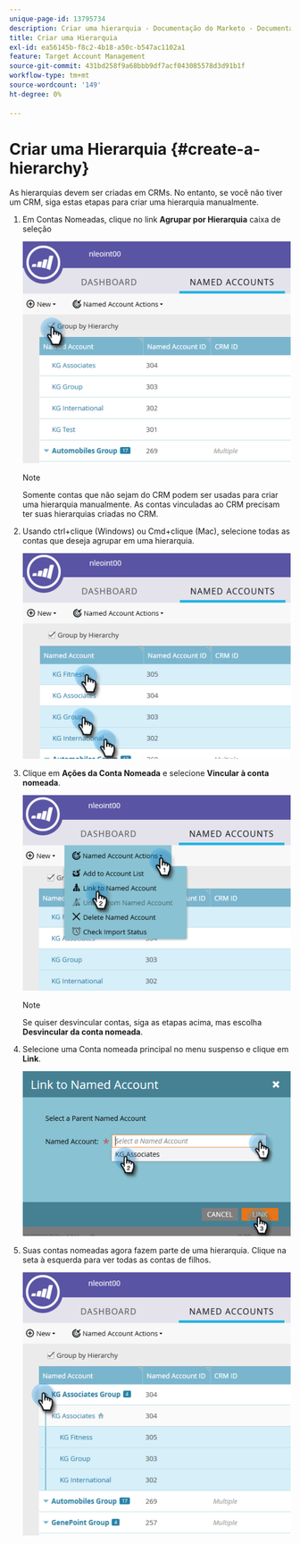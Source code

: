 ```yaml
---
unique-page-id: 13795734
description: Criar uma hierarquia - Documentação do Marketo - Documentação do produto
title: Criar uma Hierarquia
exl-id: ea56145b-f8c2-4b18-a50c-b547ac1102a1
feature: Target Account Management
source-git-commit: 431bd258f9a68bbb9df7acf043085578d3d91b1f
workflow-type: tm+mt
source-wordcount: '149'
ht-degree: 0%

---
```


# Criar uma Hierarquia {#create-a-hierarchy}

As hierarquias devem ser criadas em CRMs. No entanto, se você não tiver um CRM, siga estas etapas para criar uma hierarquia manualmente.

1. Em Contas Nomeadas, clique no link **Agrupar por Hierarquia** caixa de seleção

   ![](assets/create-a-hierarchy-1.png)

   >[!NOTE]
   >
   >Somente contas que não sejam do CRM podem ser usadas para criar uma hierarquia manualmente. As contas vinculadas ao CRM precisam ter suas hierarquias criadas no CRM.

1. Usando ctrl+clique (Windows) ou Cmd+clique (Mac), selecione todas as contas que deseja agrupar em uma hierarquia.

   ![](assets/create-a-hierarchy-2.png)

1. Clique em **Ações da Conta Nomeada** e selecione **Vincular à conta nomeada**.

   ![](assets/create-a-hierarchy-3.png)

   >[!NOTE]
   >
   >Se quiser desvincular contas, siga as etapas acima, mas escolha **Desvincular da conta nomeada**.

1. Selecione uma Conta nomeada principal no menu suspenso e clique em **Link**.

   ![](assets/create-a-hierarchy-4.png)

1. Suas contas nomeadas agora fazem parte de uma hierarquia. Clique na seta à esquerda para ver todas as contas de filhos.

   ![](assets/create-a-hierarchy-5.png)
